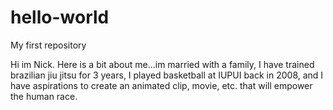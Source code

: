 # hello-world
My first repository 

Hi im Nick. Here is a bit about me...im married with a family, I have trained brazilian jiu jitsu for 3 years, I played basketball at IUPUI back in 2008, and I have aspirations to create an animated clip, movie, etc. that will empower the human race. 

